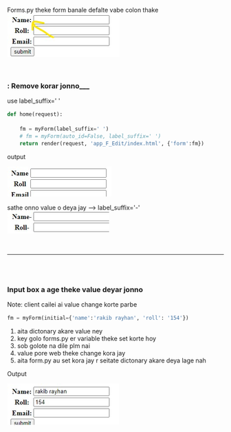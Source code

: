 Forms.py theke form banale defalte vabe colon thake
![img](./colon.jpg)

<br>

### **: Remove korar jonno___**
use label_suffix=' '
```python
def home(request):

    fm = myForm(label_suffix=' ')
    # fm = myForm(auto_id=False, label_suffix=' ')
    return render(request, 'app_F_Edit/index.html', {'form':fm})
```
output

![img](./no-col.jpg)

sathe onno value o deya jay --> label_suffix='-'
![imf](./v.jpg)

<br>

---

<br>
<br>

### **Input box a age theke value deyar jonno**
Note: client cailei ai value change korte parbe
```python
fm = myForm(initial={'name':'rakib rayhan', 'roll': '154'})
```
1. aita dictonary akare value ney  
2. key golo forms.py er variable theke set korte hoy
3. sob golote na dile plm nai
4. value pore web theke change kora jay
5. aita form.py au set kora jay r seitate dictonary akare deya lage nah

Output 

![img](./init.jpg)

